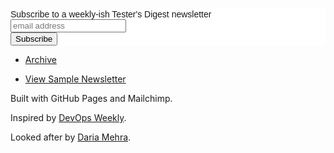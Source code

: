 
<!-- Begin MailChimp Signup Form -->
<link href="http://cdn-images.mailchimp.com/embedcode/slim-10_7.css" rel="stylesheet" type="text/css">
<style type="text/css">
  #mc_embed_signup{background:#fff; clear:left; font:14px Helvetica,Arial,sans-serif; }
  /* Add your own MailChimp form style overrides in your site stylesheet or in this style block.
     We recommend moving this block and the preceding CSS link to the HEAD of your HTML file. */
</style>
<div id="mc_embed_signup">
<form action="//mehras.us15.list-manage.com/subscribe/post?u=e5c56e03d8305bcf49b2aaf76&amp;id=f694d11bc8" method="post" id="mc-embedded-subscribe-form" name="mc-embedded-subscribe-form" class="validate" target="_blank" novalidate>
    <div id="mc_embed_signup_scroll">
	<label for="mce-EMAIL">Subscribe to a weekly-ish Tester's Digest newsletter</label>
	<input type="email" value="" name="EMAIL" class="email" id="mce-EMAIL" placeholder="email address" required>
    <!-- real people should not fill this in and expect good things - do not remove this or risk form bot signups-->
    <div style="position: absolute; left: -5000px;" aria-hidden="true"><input type="text" name="b_e5c56e03d8305bcf49b2aaf76_f694d11bc8" tabindex="-1" value=""></div>
    <div class="clear"><input type="submit" value="Subscribe" name="subscribe" id="mc-embedded-subscribe" class="button"></div>
    </div>
</form>
</div>

* [Archive](archive/index.md)

* [View Sample Newsletter](archive/testers_digest_2017_02_05.md)

Built with GitHub Pages and Mailchimp.

Inspired by [DevOps Weekly](http://www.devopsweekly.com/).

Looked after by [Daria Mehra](mailto:testersdigest@mehras.net).

